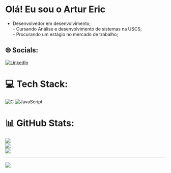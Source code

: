 # Olá! Eu sou o Artur Eric
 - Desenvolvedor em desenvolvimento;<br>- Cursando Análise e desenvolvimento de sistemas na USCS;<br>- Procurando um estágio no mercado de trabalho;


## 🌐 Socials:
[![LinkedIn](https://img.shields.io/badge/LinkedIn-%230077B5.svg?logo=linkedin&logoColor=white)](https://www.linkedin.com/in/artur-eric-86a5a22a8) 

# 💻 Tech Stack:
![C](https://img.shields.io/badge/c-%2300599C.svg?style=for-the-badge&logo=c&logoColor=white) ![JavaScript](https://img.shields.io/badge/javascript-%23323330.svg?style=for-the-badge&logo=javascript&logoColor=%23F7DF1E)
# 📊 GitHub Stats:
![](https://github-readme-stats.vercel.app/api?username=Artur-Eric&theme=dark&hide_border=true&include_all_commits=false&count_private=false)<br/>
![](https://github-readme-streak-stats.herokuapp.com/?user=Artur-Eric&theme=dark&hide_border=true)<br/>
![](https://github-readme-stats.vercel.app/api/top-langs/?username=Artur-Eric&theme=dark&hide_border=true&include_all_commits=false&count_private=false&layout=compact)

---
[![](https://visitcount.itsvg.in/api?id=Artur-Eric&icon=0&color=0)](https://visitcount.itsvg.in)

<!-- Proudly created with GPRM ( https://gprm.itsvg.in ) -->
